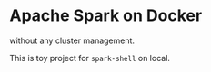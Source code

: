 # Apache Spark on Docker

without any cluster management.

This is toy project for `spark-shell` on local.
